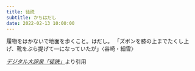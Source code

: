 ```yaml
---
title: 徒跣
subtitle: かちはだし
date: 2022-02-13 10:00:00
---
```


履物をはかないで地面を歩くこと。はだし。
「ズボンを膝の上までたくし上げ、靴をぶら提げて―になっていたが」〈谷崎・細雪〉

<cite>[デジタル大辞泉「徒跣」](https://dictionary.goo.ne.jp/word/%E5%BE%92%E8%B7%A3/)</cite>より引用